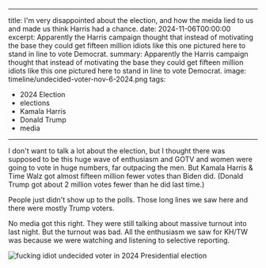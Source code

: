 
---
title: I'm very disappointed about the election, and how the meida lied to us and made us think Harris had a chance.
date: 2024-11-06T00:00:00
excerpt: Apparently the Harris campaign thought that instead of motivating the base they could get fifteen million idiots like this one pictured here to stand in line to vote Democrat.
summary: Apparently the Harris campaign thought that instead of motivating the base they could get fifteen million idiots like this one pictured here to stand in line to vote Democrat.
image: timeline/undecided-voter-nov-6-2024.png
tags:
  - 2024 Election
  - elections
  - Kamala Harris
  - Donald Trump
  - media

---

I don't want to talk a lot about the election, but I thought there was supposed to be this huge wave of enthusiasm and GOTV and women were going to vote in huge numbers, far outpacing the men. But Kamala Harris & Time Walz got almost fifteen million fewer votes than Biden did. (Donald Trump got about 2 million votes fewer than he did last time.)

People just didn't show up to the polls. Those long lines we saw here and there were mostly Trump voters.

No media got this right. They were still talking about massive turnout into last night. But the turnout was bad. All the enthusiasm we saw for KH/TW was because we were watching and listening to selective reporting. 

![fucking idiot undecided voter in 2024 Presidential election](/static/img/timeline/undecided-voter-nov-6-2024.png "Apparently the Harris campaign thought that instead of motivating the base they could get fifteen million idiots like this one pictured here to stand in line to vote Democrat.")
